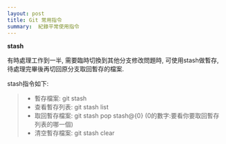 ```yaml
---
layout: post
title: Git 常用指令
summary:  紀錄平常使用指令
---
```

**stash**

有時處理工作到一半, 需要臨時切換到其他分支修改問題時, 可使用stash做暫存, 待處理完畢後再切回原分支取回暫存的檔案.

stash指令如下:
>* 暫存檔案: git stash 
>* 查看暫存列表: git stash list
>* 取回暫存檔案: git stash pop stash@{0}  (0的數字:要看你要取回暫存列表的哪一個)
>* 清空暫存檔案: git stash clear

